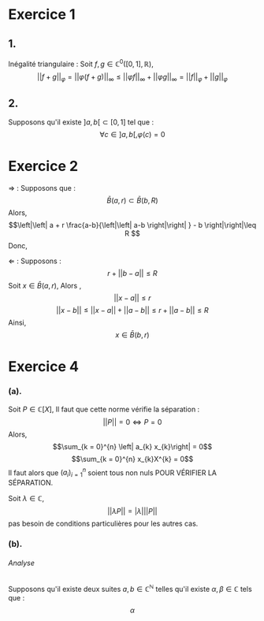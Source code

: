 # Exercice 1
## 1.
Inégalité triangulaire : 
Soit $f, g \in \mathbb{C}^{0}([0, 1], \mathbb{R})$, 
$$\left|\left| f + g \right|\right|_{\varphi} = \left|\left| \varphi(f+g) \right|\right| _{\infty} \leq \left|\left| \varphi f \right|\right| _{\infty}+ \left|\left| \varphi g \right|\right| _{\infty} = \left|\left| f \right|\right| _{\varphi} +\left|\left| g \right|\right| _{\varphi}$$


## 2.
Supposons qu'il existe $]a, b[ \subset [0, 1]$ tel que :
$$\forall c \in ]a, b[, \varphi(c) = 0$$

# Exercice 2
$\Rightarrow$ : 
Supposons que :
$$\bar{B}(a, r) \subset \bar{B}(b, R)$$
Alors, 
$$\left|\left| a + r \frac{a-b}{\left|\left| a-b \right|\right| } - b \right|\right|\leq R $$
Donc, 




$\Leftarrow$ : 
Supposons : 
$$r + \left|\left| b-a \right|\right| \leq R $$
Soit $x \in \bar{B}(a, r)$,
Alors ,
$$\left|\left| x-a \right|\right|\leq r$$
$$\left|\left| x-b \right|\right| \leq \left|\left| x-a \right|\right| + \left|\left| a-b \right|\right|\leq r + \left|\left| a-b \right|\right| \leq R $$
Ainsi, 
$$x \in \bar{B}(b, r)$$

# Exercice 4
### (a).
Soit $P \in \mathbb{C}[X]$, 
Il faut que cette norme vérifie la séparation : 
$$\left|\left| P \right|\right| = 0 \Leftrightarrow P = 0$$
Alors, 
$$\sum_{k = 0}^{n} \left| a_{k} x_{k}\right| = 0$$
$$\sum_{k = 0}^{n} x_{k}X^{k} = 0$$
Il faut alors que $(a_{i})_{i = 1}^{n}$ soient tous non nuls POUR VÉRIFIER LA SÉPARATION.

Soit $\lambda \in \mathbb{C}$, 
$$\left|\left| \lambda P \right|\right| = \left| \lambda\right|\left|\left| P \right|\right| $$
pas besoin de conditions particulières pour les autres cas. 

### (b). 

###### Analyse
Supposons qu'il existe deux suites $a, b \in \mathbb{C}^{\mathbb{N}}$ telles qu'il existe $\alpha, \beta \in \mathbb{C}$ tels que : 
$$\alpha$$